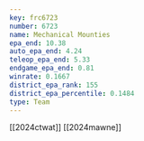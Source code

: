 ```yaml
---
key: frc6723
number: 6723
name: Mechanical Mounties
epa_end: 10.38
auto_epa_end: 4.24
teleop_epa_end: 5.33
endgame_epa_end: 0.81
winrate: 0.1667
district_epa_rank: 155
district_epa_percentile: 0.1484
type: Team
---
```

[[2024ctwat]]
[[2024mawne]]
